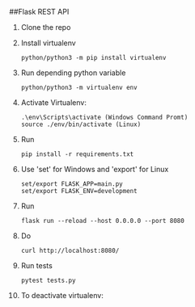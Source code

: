 ##Flask REST API
1. Clone the repo 

2. Install virtualenv
   ```
   python/python3 -m pip install virtualenv
   ```
2. Run depending python variable
   ```
   python/python3 -m virtualenv env
   ```
3. Activate Virtualenv: 
   ```
   .\env\Scripts\activate (Windows Command Promt)
   source ./env/bin/activate (Linux)
   ```
4. Run 
   ```
   pip install -r requirements.txt
   ```
5. Use 'set' for Windows and 'export' for Linux
   ```
   set/export FLASK_APP=main.py
   set/export FLASK_ENV=development
   ```
7. Run 
   ```
   flask run --reload --host 0.0.0.0 --port 8080
   ```
8. Do 
   ```
   curl http://localhost:8080/
   ```
9. Run tests
    ```
   pytest tests.py
    ```
10. To deactivate virtualenv: 
   ```deactivate
   ```